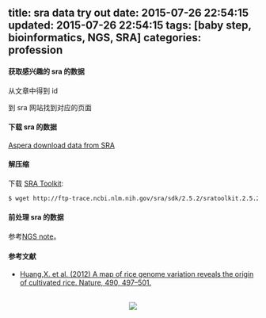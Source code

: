 title: sra data try out
date: 2015-07-26 22:54:15
updated: 2015-07-26 22:54:15
tags: [baby step, bioinformatics, NGS, SRA]
categories: profession
---

#### 获取感兴趣的 sra 的数据

从文章中得到 id

到 sra 网站找到对应的页面

#### 下载 sra 的数据
[Aspera download data from SRA](http://daweih.github.io/2015/07/24/aspera-download-data-from-sra/)

#### 解压缩

下载 [SRA Toolkit](http://www.ncbi.nlm.nih.gov/Traces/sra/?view=software):

``` bash
$ wget http://ftp-trace.ncbi.nlm.nih.gov/sra/sdk/2.5.2/sratoolkit.2.5.2-centos_linux64.tar.gz
```

#### 前处理 sra 的数据

参考[NGS note](NGS-note.md)。

#### 参考文献
- [Huang,X. et al. (2012) A map of rice genome variation reveals the origin of cultivated rice. Nature, 490, 497–501.](http://www.ncbi.nlm.nih.gov/pubmed/?term=23034647)


<br>
<div align=center>
<img src="http://daweih.github.io/images/wechat_small_black.jpg">
</div>